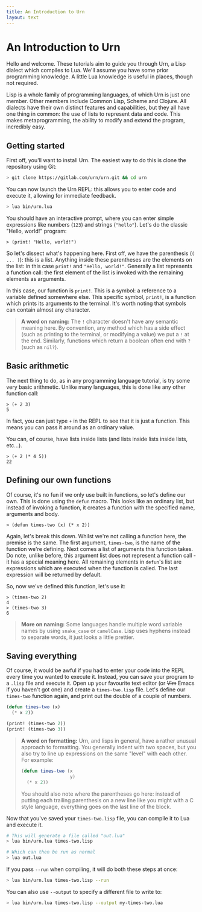 ```yaml
---
title: An Introduction to Urn
layout: text
---
```


# An Introduction to Urn
Hello and welcome. These tutorials aim to guide you through Urn, a Lisp dialect which compiles to Lua. We'll assume you
have some prior programming knowledge. A little Lua knowledge is useful in places, though not required.

Lisp is a whole family of programming languages, of which Urn is just one member. Other members include Common Lisp,
Scheme and Clojure. All dialects have their own distinct features and capabilities, but they all have one thing in
common: the use of lists to represent data and code. This makes metaprogramming, the ability to modify and extend the
program, incredibly easy.

## Getting started
First off, you'll want to install Urn. The easiest way to do this is clone the repository using Git:

```sh
> git clone https://gitlab.com/urn/urn.git && cd urn
```

You can now launch the Urn REPL: this allows you to enter code and execute it, allowing for immediate feedback.

```sh
> lua bin/urn.lua
```

You should have an interactive prompt, where you can enter simple expressions like numbers (`123`) and strings
(`"hello"`). Let's do the classic "Hello, world!" program:

```repl
> (print! "Hello, world!")
```

So let's dissect what's happening here. First off, we have the parenthesis (`( ... )`): this is a list. Anything inside
these parentheses are the elements on the list: in this case `print!` and `"Hello, world!"`. Generally a list represents
a function call: the first element of the list is invoked with the remaining elements as arguments.

In this case, our function is `print!`. This is a symbol: a reference to a variable defined somewhere else. This
specific symbol, `print!`, is a function which prints its arguments to the terminal. It's worth noting that symbols can
contain almost any character.

> **A word on naming:** The `!` character doesn't have any semantic meaning here. By convention, any method which has a
> side effect (such as printing to the terminal, or modifying a value) we put a `!` at the end. Similarly, functions
> which return a boolean often end with `?` (such as `nil?`).

## Basic arithmetic
The next thing to do, as in any programming language tutorial, is try some very basic arithmetic. Unlike many languages,
this is done like any other function call:

```repl
> (+ 2 3)
5
```

In fact, you can just type `+` in the REPL to see that it is just a function. This means you can pass it around as an
ordinary value.

You can, of course, have lists inside lists (and lists inside lists inside lists, etc...).

```repl
> (+ 2 (* 4 5))
22
```

## Defining our own functions
Of course, it's no fun if we only use built in functions, so let's define our own. This is done using the `defun`
macro. This looks like an ordinary list, but instead of invoking a function, it creates a function with the specified
name, arguments and body.

```repl
> (defun times-two (x) (* x 2))
```

Again, let's break this down. Whilst we're not calling a function here, the premise is the same. The first argument,
`times-two`, is the name of the function we're defining. Next comes a list of arguments this function takes. Do note,
unlike before, this argument list does not represent a function call - it has a special meaning here. All remaining
elements in `defun`'s list are expressions which are executed when the function is called. The last expression will be
returned by default.

So, now we've defined this function, let's use it:

```repl
> (times-two 2)
4
> (times-two 3)
6
```

> **More on naming:** Some languages handle multiple word variable names by using `snake_case` or `camelCase`. Lisp uses
> hyphens instead to separate words, it just looks a little prettier.

## Saving everything
Of course, it would be awful if you had to enter your code into the REPL every time you wanted to execute it. Instead,
you can save your program to a `.lisp` file and execute it. Open up your favourite text editor (or ~~Vim~~ Emacs if you
haven't got one) and create a `times-two.lisp` file. Let's define our `times-two` function again, and print out the
double of a couple of numbers.

```cl
(defun times-two (x)
  (* x 2))

(print! (times-two 2))
(print! (times-two 3))
```

> **A word on formatting:** Urn, and lisps in general, have a rather unusual approach to formatting. You generally
> indent with two spaces, but you also try to line up expressions on the same "level" with each other. For example:
>
> ```cl
> (defun times-two (x
>                   y)
>   (* x 2))
> ```
>
> You should also note where the parentheses go here: instead of putting each trailing parenthesis on a new line like
> you might with a C style language, everything goes on the last line of the block.

Now that you've saved your `times-two.lisp` file, you can compile it to Lua and execute it.

```sh
# This will generate a file called "out.lua"
> lua bin/urn.lua times-two.lisp

# Which can then be run as normal
> lua out.lua
```

If you pass `--run` when compiling, it will do both these steps at once:

```sh
> lua bin/urn.lua times-two.lisp --run
```

You can also use `--output` to specify a different file to write to:

```sh
> lua bin/urn.lua times-two.lisp --output my-times-two.lua
```
